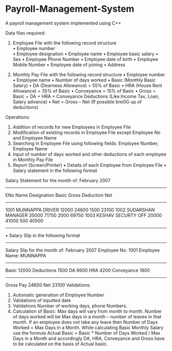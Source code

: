 # Payroll-Management-System
A payroll management system implemented using C++

Data files required:                                                             
1. Employee File with the following record structure                                                                       
• Employee number                                                                                     
• Employee designation
• Employee name
• Employee basic salary
• Sex
• Employee Phone Number
• Employee date of birth
• Employee Mobile Number
• Employee date of joining
• Address

2. Monthly Pay File with the following record structure
• Employee number
• Employee name
• Number of days worked
• Basic (Monthly Basic Salary)
• DA (Dearness Allowance) = 55% of Basic
• HRA (House Rent Allowance) = 35% of Basic
• Conveyance = 15% of Basic
• Gross = Basic + DA + HRA + Conveyance
Deductions (Like Income Tax, Loan, Salary advance)
• Net = Gross – Net (If possible breGG up of deductions)

Operations:
1. Addition of records for new Employees in Employee File
2. Modification of existing records in Employee File except Employee No and
Employee Name
3. Searching in Employee File using following fields: Employee Number,
Employee Name
4. Input of number of days worked and other deductions of each employee in
Monthly Pay File
5. Report (Screen/Printer)
• Details of each Employee from Employee File
• Salary statement in the following format

Salary Statement for the month of: February 2007

--------------------------------------------------------------------------------
ENo Name Designation Basic Gross Deduction Net

--------------------------------------------------------------------------------
1001 MUNNAPPA DRIVER 12000 24600 1500 23100
1002 SUDARSHAN MANAGER 35000 71750 2000 69750
1003 KESHAV SECURTY OFF 20000 41000 500 40500

--------------------------------------------------------------------------------
• Salary Slip in the following format

--------------------------------------------------------------------------------
Salary Slip for the month of: February 2007
Employee No: 1001                                       Employee Name: MUNNAPPA

--------------------------------------------------------------------------------
Basic 12000                                              Deductions 1500
DA 6600
HRA 4200
Conveyance 1800

--------------------------------------------------------------------------------
Gross Pay 24600                                           Net      23100
Validations:
1. Automatic generation of Employee Number
2. Validations of inputted date
2. Validations Number of working days, phone Numbers.
3. Calculation of Basic: Max days will vary from month to month. Number of days
 worked will be Max days in a month – number of leaves in that month. If an
 employee does not take any leave then Number of Days Worked = Max Days in a
 Month. While calculating Basic Monthly Salary use the formula
 Actual Basic = Basic * Number of Days Worked / Max Days in a Month and
 accordingly DA, HRA, Conveyance and Gross have to be calculated on the basis
  of Actual basic.
